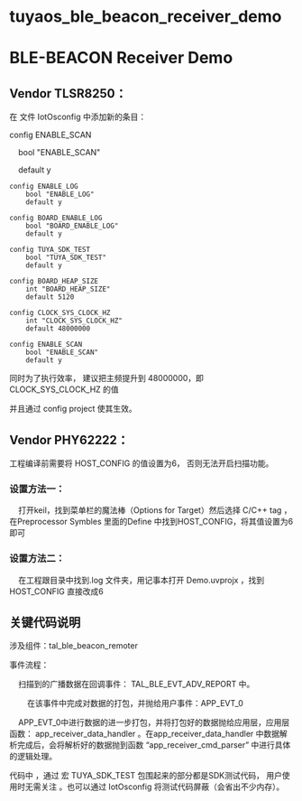 # tuyaos_ble_beacon_receiver_demo

# BLE-BEACON Receiver Demo

## Vendor TLSR8250：

在 文件 IotOsconfig  中添加新的条目：

config ENABLE_SCAN

    bool "ENABLE_SCAN"

    default y

    config ENABLE_LOG
        bool "ENABLE_LOG"
        default y
    
    config BOARD_ENABLE_LOG
        bool "BOARD_ENABLE_LOG"
        default y
    
    config TUYA_SDK_TEST
        bool "TUYA_SDK_TEST"
        default y
    
    config BOARD_HEAP_SIZE
        int "BOARD_HEAP_SIZE"
        default 5120 
    
    config CLOCK_SYS_CLOCK_HZ
        int "CLOCK_SYS_CLOCK_HZ"
        default 48000000 
    
    config ENABLE_SCAN
        bool "ENABLE_SCAN"
        default y

同时为了执行效率， 建议把主频提升到 48000000，即 CLOCK_SYS_CLOCK_HZ 的值

并且通过 config project 使其生效。

## Vendor PHY62222：

  工程编译前需要将 HOST_CONFIG 的值设置为6， 否则无法开启扫描功能。

### 设置方法一：

    打开keil，找到菜单栏的魔法棒（Options for Target）然后选择 C/C++ tag ，在Preprocessor Symbles 里面的Define 中找到HOST_CONFIG，将其值设置为6即可

### 设置方法二：

    在工程跟目录中找到.log 文件夹，用记事本打开 Demo.uvprojx ，找到 HOST_CONFIG 直接改成6

## 

## 关键代码说明

涉及组件：tal_ble_beacon_remoter

事件流程：

    扫描到的广播数据在回调事件： TAL_BLE_EVT_ADV_REPORT 中。

        在该事件中完成对数据的打包，并抛给用户事件：APP_EVT_0

    APP_EVT_0中进行数据的进一步打包，并将打包好的数据抛给应用层，应用层函数： app_receiver_data_handler 。在app_receiver_data_handler 中数据解析完成后，会将解析好的数据抛到函数  “app_receiver_cmd_parser” 中进行具体的逻辑处理。

代码中 ，通过 宏 TUYA_SDK_TEST 包围起来的部分都是SDK测试代码， 用户使用时无需关注 。也可以通过 IotOsconfig 将测试代码屏蔽（会省出不少内存）。